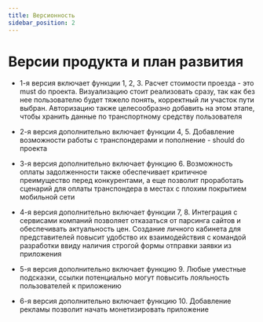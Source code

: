 ```yaml
---
title: Версионность
sidebar_position: 2
---
```

# Версии продукта и план развития

- 1-я версия включает функции 1, 2, 3. Расчет стоимости проезда - это must do проекта. Визуализацию стоит реализовать сразу, так как без нее пользователю будет тяжело понять, корректный ли участок пути выбран. Авторизацию также целесообразно добавить на этом этапе, чтобы хранить данные по транспортному средству пользователя

- 2-я версия дополнительно включает функции 4, 5. Добавление возможности работы с транспондерами и пополнение - should do проекта

- 3-я версия дополнительно включает функцию 6. Возможность оплаты задолженности также обеспечивает критичное преимущество перед конкурентами, а еще позволит проработать сценарий для оплаты транспондера в местах с плохим покрытием мобильной сети

- 4-я версия дополнительно включает функции 7, 8. Интеграция с сервисами компаний позволяет отказаться от парсинга сайтов и обеспечивать актуальность цен. Создание личного кабинета для представителей повысит удобство их взаимодействия с командой разработки ввиду наличия строгой формы отправки заявки из приложения

- 5-я версия дополнительно включает функцию 9. Любые уместные подсказки, ссылки потенциально могут повысить лояльность пользователей к приложению

- 6-я версия дополнительно включает функцию 10. Добавление рекламы позволит начать монетизировать приложение